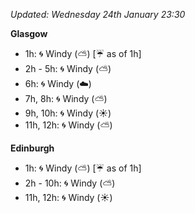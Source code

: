 *Updated: Wednesday 24th January 23:30*

**Glasgow**

* 1h: :cyclone: Windy (:partly_sunny:) [:umbrella: as of 1h]
* 2h - 5h: :cyclone: Windy (:partly_sunny:)
* 6h: :cyclone: Windy (:cloud:)
* 7h, 8h: :cyclone: Windy (:partly_sunny:)
* 9h, 10h: :cyclone: Windy (:sunny:)
* 11h, 12h: :cyclone: Windy (:partly_sunny:)

**Edinburgh**

* 1h: :cyclone: Windy (:partly_sunny:) [:umbrella: as of 1h]
* 2h - 10h: :cyclone: Windy (:partly_sunny:)
* 11h, 12h: :cyclone: Windy (:sunny:)
